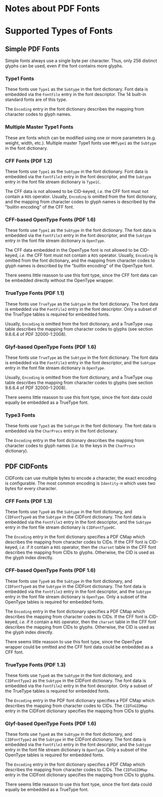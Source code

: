 Notes about PDF Fonts
=====================

# Supported Types of Fonts

## Simple PDF Fonts

Simple fonts always use a single byte per character.
Thus, only 256 distinct glyphs can be used, even if the font contains more
glyphs.

### Type1 Fonts

These fonts use `Type1` as the `Subtype` in the font dictionary.
Font data is embedded via the `FontFile` entry in the font descriptor.
The 14 built-in standard fonts are of this type.

The `Encoding` entry in the font dictionary describes the mapping from
character codes to glyph names.

### Multiple Master Type1 Fonts

These are fonts which can be modified using one or more parameters (e.g.
weight, width, etc.). Multiple master Type1 fonts use `MMType1` as the
`Subtype` in the font dictionary.

### CFF Fonts (PDF 1.2)

These fonts use `Type1` as the `Subtype` in the font dictionary.
Font data is embedded via the `FontFile3` entry in the font descriptor,
and the `Subtype` entry in the font file stream dictionary is `Type1C`.

The CFF data is not allowed to be CID-keyed, *i.e.* the CFF font must not
contain a `ROS` operator.  Usually, `Encoding` is omitted from the font
dictionary, and the mapping from character codes to glyph names is described by
the "builtin encoding" of the CFF font.

### CFF-based OpenType Fonts (PDF 1.6)

These fonts use `Type1` as the `Subtype` in the font dictionary.
The font data is embedded via the `FontFile3` entry in the font descriptor,
and the `Subtype` entry in the font file stream dictionary is `OpenType`.

The CFF data embedded in the OpenType font is not allowed to be CID-keyed,
*i.e.* the CFF font must not contain a `ROS` operator.  Usually, `Encoding` is
omitted from the font dictionary, and the mapping from character codes to glyph
names is described by the "builtin encoding" of the OpenType font.

There seems little reasson to use this font type, since the CFF font data
can be embedded directly without the OpenType wrapper.

### TrueType Fonts (PDF 1.1)

These fonts use `TrueType` as the `Subtype` in the font dictionary.
The font data is embedded via the `FontFile2` entry in the font descriptor.
Only a subset of the TrueType tables is required for embedded fonts.

Usually, `Encoding` is omitted from the font dictionary, and a TrueType `cmap`
table describes the mapping from character codes to glyphs (see section 9.6.6.4
of PDF 32000-1:2008).

### Glyf-based OpenType Fonts (PDF 1.6)

These fonts use `TrueType` as the `Subtype` in the font dictionary.
The font data is embedded via the `FontFile3` entry in the font descriptor,
and the `Subtype` entry in the font file stream dictionary is `OpenType`.

Usually, `Encoding` is omitted from the font dictionary, and a TrueType `cmap`
table describes the mapping from character codes to glyphs (see section 9.6.6.4
of PDF 32000-1:2008).

There seems little reasson to use this font type, since the font data
could equally be embedded as a TrueType font.

### Type3 Fonts

These fonts use `Type3` as the `Subtype` in the font dictionary.
The font data is embedded via the `CharProcs` entry in the font dictionary.

The `Encoding` entry in the font dictionary describes the mapping from
character codes to glyph names (*i.e.* to the keys in the `CharProcs`
dictionary).



## PDF CIDFonts

CIDFonts can use multiple bytes to encode a character, the exact encoding is
configurable.  The most common encoding is `Identity-H` which uses two bytes
for every character.

### CFF Fonts (PDF 1.3)

These fonts use `Type0` as the `Subtype` in the font dictionary,
and `CIDFontType0` as the `Subtype` in the CIDFont dictionary.
The font data is embedded via the `FontFile3` entry in the font descriptor,
and the `Subtype` entry in the font file stream dictionary is `CIDFontType0C`.

The `Encoding` entry in the font dictionary specifies a PDF CMap which
describes the mapping from character codes to CIDs.
If the CFF font is CID-keyed, *i.e.* if it contain a `ROS` operator,
then the `charset` table in the CFF font describes the mapping from CIDs to
glyphs.  Otherwise, the CID is used as the glyph index directly.

### CFF-based OpenType Fonts (PDF 1.6)

These fonts use `Type0` as the `Subtype` in the font dictionary,
and `CIDFontType0` as the `Subtype` in the CIDFont dictionary.
The font data is embedded via the `FontFile3` entry in the font descriptor,
and the `Subtype` entry in the font file stream dictionary is `OpenType`.
Only a subset of the OpenType tables is required for embedded fonts.

The `Encoding` entry in the font dictionary specifies a PDF CMap which
describes the mapping from character codes to CIDs.
If the CFF font is CID-keyed, *i.e.* if it contain a `ROS` operator,
then the `charset` table in the CFF font describes the mapping from CIDs to
glyphs.  Otherwise, the CID is used as the glyph index directly.

There seems little reasson to use this font type, since the OpenType wrapper
could be omitted and the CFF font data could be embedded as a CFF font.

### TrueType Fonts (PDF 1.3)

These fonts use `Type0` as the `Subtype` in the font dictionary,
and `CIDFontType2` as the `Subtype` in the CIDFont dictionary.
The font data is embedded via the `FontFile2` entry in the font descriptor.
Only a subset of the TrueType tables is required for embedded fonts.

The `Encoding` entry in the PDF font dictionary specifies a PDF CMap which
describes the mapping from character codes to CIDs.  The `CIDToGIDMap`
entry in the CIDFont dictionary specifies the mapping from CIDs to glyphs.

### Glyf-based OpenType Fonts (PDF 1.6)

These fonts use `Type0` as the `Subtype` in the font dictionary,
and `CIDFontType2` as the `Subtype` in the CIDFont dictionary.
The font data is embedded via the `FontFile3` entry in the font descriptor,
and the `Subtype` entry in the font file stream dictionary is `OpenType`.
Only a subset of the OpenType tables is required for embedded fonts.

The `Encoding` entry in the font dictionary specifies a PDF CMap which
describes the mapping from character codes to CIDs.  The `CIDToGIDMap`
entry in the CIDFont dictionary specifies the mapping from CIDs to glyphs.

There seems little reasson to use this font type, since the font data
could equally be embedded as a TrueType font.
